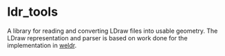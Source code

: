 # ldr_tools
A library for reading and converting LDraw files into usable geometry. The LDraw representation and parser is based on work done for the implementation in [weldr](https://github.com/djeedai/weldr).